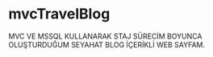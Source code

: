 
# mvcTravelBlog
MVC VE MSSQL KULLANARAK STAJ SÜRECİM BOYUNCA OLUŞTURDUĞUM SEYAHAT BLOG İÇERİKLİ WEB SAYFAM.
